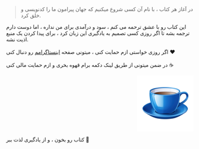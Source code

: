 > در آغاز هر کتاب ، با نام آن کسی شروع میکنیم که جهان پیرامون ما را کدنویسی و خلق کرد.

این کتاب رو با عشق ترحمه می کنم ، سود و درآمدی برای من نداره ، اما دوست دارم ترجمه بشه تا اگر روزی کسی تصمیم به یادگیری این زبان کرد ،‌ برای پیدا کردن یک منبع اذیت نشه.
<br><br>
اگر روزی خواستی ازم حمایت کنی ، میتونی صفحه [اینستاگرامم](https://instagram.com/aliaryani.security) رو دنبال کنی ❤️
<br><br>
در ضمن  میتونی از طریق لینک دکمه برام قهوه بخری و ازم حمایت مالی کنی ☕
<br>

<a href="https://daramet.com/aliaryani_sec" target="_black"><img src="./images/coffee.png" alt="خرید قهوه" style="width:30%;height:auto;display:block;margin-left:auto;"></a>

کتاب رو بخون ، و از یادگیری لذت ببر 🥃

